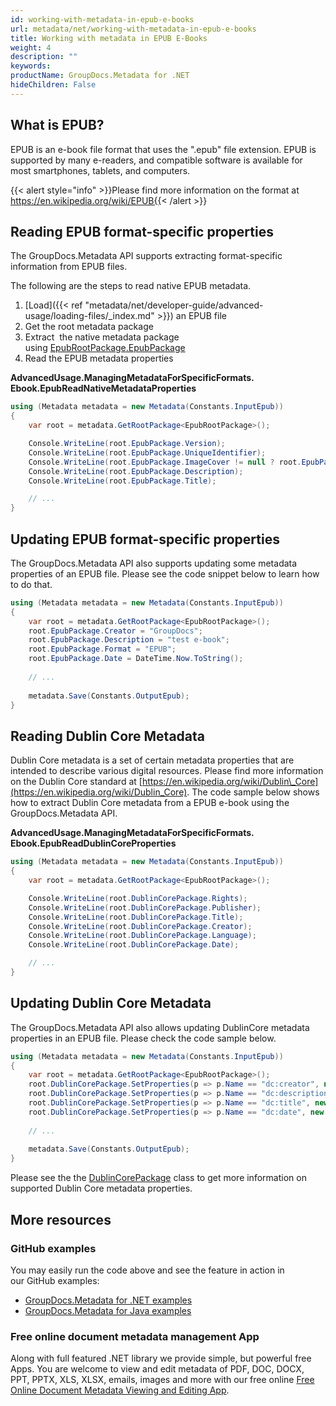 ```yaml
---
id: working-with-metadata-in-epub-e-books
url: metadata/net/working-with-metadata-in-epub-e-books
title: Working with metadata in EPUB E-Books
weight: 4
description: ""
keywords: 
productName: GroupDocs.Metadata for .NET
hideChildren: False
---
```

## What is EPUB?

EPUB is an e-book file format that uses the ".epub" file extension. EPUB is supported by many e-readers, and compatible software is available for most smartphones, tablets, and computers. 

{{< alert style="info" >}}Please find more information on the format at https://en.wikipedia.org/wiki/EPUB{{< /alert >}}

## Reading EPUB format-specific properties

The GroupDocs.Metadata API supports extracting format-specific information from EPUB files.

The following are the steps to read native EPUB metadata.

1.  [Load]({{< ref "metadata/net/developer-guide/advanced-usage/loading-files/_index.md" >}}) an EPUB file
2.  Get the root metadata package
3.  Extract  the native metadata package using [EpubRootPackage.EpubPackage](https://apireference.groupdocs.com/net/metadata/groupdocs.metadata.formats.ebook/epubrootpackage/properties/epubpackage)
4.  Read the EPUB metadata properties

**AdvancedUsage.ManagingMetadataForSpecificFormats.<WBR>Ebook.EpubReadNativeMetadataProperties**

```csharp
using (Metadata metadata = new Metadata(Constants.InputEpub))
{
	var root = metadata.GetRootPackage<EpubRootPackage>();

	Console.WriteLine(root.EpubPackage.Version);
	Console.WriteLine(root.EpubPackage.UniqueIdentifier);
	Console.WriteLine(root.EpubPackage.ImageCover != null ? root.EpubPackage.ImageCover.Length : 0);
	Console.WriteLine(root.EpubPackage.Description);
	Console.WriteLine(root.EpubPackage.Title);

	// ...
}
```

## Updating EPUB format-specific properties

The GroupDocs.Metadata API also supports updating some metadata properties of an EPUB file. Please see the code snippet below to learn how to do that.

```csharp
using (Metadata metadata = new Metadata(Constants.InputEpub))
{
    var root = metadata.GetRootPackage<EpubRootPackage>();
    root.EpubPackage.Creator = "GroupDocs";
    root.EpubPackage.Description = "test e-book";
    root.EpubPackage.Format = "EPUB";
    root.EpubPackage.Date = DateTime.Now.ToString();
 
    // ...
 
    metadata.Save(Constants.OutputEpub);
}
```

## Reading Dublin Core Metadata

Dublin Core metadata is a set of certain metadata properties that are intended to describe various digital resources. Please find more information on the Dublin Core standard at [https://en.wikipedia.org/wiki/Dublin\_Core](https://en.wikipedia.org/wiki/Dublin_Core). The code sample below shows how to extract Dublin Core metadata from a EPUB e-book using the GroupDocs.Metadata API.

**AdvancedUsage.ManagingMetadataForSpecificFormats.<WBR>Ebook.EpubReadDublinCoreProperties**

```csharp
using (Metadata metadata = new Metadata(Constants.InputEpub))
{
	var root = metadata.GetRootPackage<EpubRootPackage>();

	Console.WriteLine(root.DublinCorePackage.Rights);
	Console.WriteLine(root.DublinCorePackage.Publisher);
	Console.WriteLine(root.DublinCorePackage.Title);
	Console.WriteLine(root.DublinCorePackage.Creator);
	Console.WriteLine(root.DublinCorePackage.Language);
	Console.WriteLine(root.DublinCorePackage.Date);

	// ...
}
```

## Updating Dublin Core Metadata

The GroupDocs.Metadata API also allows updating DublinCore metadata properties in an EPUB file. Please check the code sample below.

```csharp
using (Metadata metadata = new Metadata(Constants.InputEpub))
{
    var root = metadata.GetRootPackage<EpubRootPackage>();
    root.DublinCorePackage.SetProperties(p => p.Name == "dc:creator", new PropertyValue("GroupDocs"));
    root.DublinCorePackage.SetProperties(p => p.Name == "dc:description", new PropertyValue("test e-book"));
    root.DublinCorePackage.SetProperties(p => p.Name == "dc:title", new PropertyValue("test EPUB"));
    root.DublinCorePackage.SetProperties(p => p.Name == "dc:date", new PropertyValue(DateTime.Now.ToString()));
  
    // ...
  
    metadata.Save(Constants.OutputEpub);
}
```

Please see the the [DublinCorePackage](https://apireference.groupdocs.com/net/metadata/groupdocs.metadata.standards.dublincore/dublincorepackage) class to get more information on supported Dublin Core metadata properties.

## More resources
### GitHub examples
You may easily run the code above and see the feature in action in our GitHub examples:
*   [GroupDocs.Metadata for .NET examples](https://github.com/groupdocs-metadata/GroupDocs.Metadata-for-.NET)    
*   [GroupDocs.Metadata for Java examples](https://github.com/groupdocs-metadata/GroupDocs.Metadata-for-Java)    

### Free online document metadata management App
Along with full featured .NET library we provide simple, but powerful free Apps.
You are welcome to view and edit metadata of PDF, DOC, DOCX, PPT, PPTX, XLS, XLSX, emails, images and more with our free online [Free Online Document Metadata Viewing and Editing App](https://products.groupdocs.app/metadata).